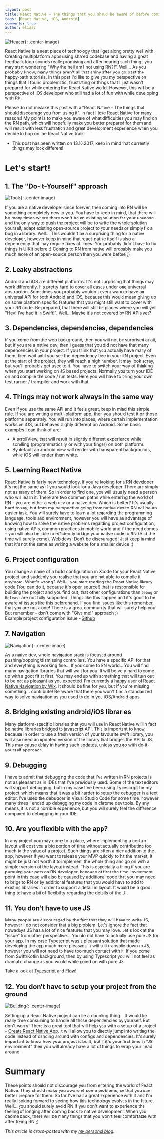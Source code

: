 ```yaml
---
layout: post
title: React Native - The things that you shoud be aware of before coming onboard
tags: [React Native, iOS, Android]
comments: true
author: eliasz
---
```


![Header](/images/react-native-the-things-that-you-shoud-be-aware-of-before-coming-onboard/header.jpeg){: .center-image}
 
React Native is a neat piece of technology that I get along pretty well with. Creating multiplatform apps using shared codebase and having a great feedback loop sounds really promising and after hearing such things you may start wondering "Why the hell am I not using RN?!". Well... As you probably know, many things aren't all that shiny after you go past the happy-path tutorials. In this post I'd like to give you my perspective on things that I found problematic, frustrating or things that I just wasn't prepared for while entering the React Native world. However, this will be a perspective of iOS developer who still had a lot of fun with while developing with RN.

Please do not mistake this post with a "React Native - The things that should discourage you from using it". In fact I love React Native for many reasons! My point is to make you aware of what difficulties you may find on the RN path, which will hopefully make you better prepared for them and will result with less frustration and great development experience when you decide to hop on the React Native train! 

* This post has been written on 13.10.2017, keep in mind that currently things may look different!

# Let's start!

## 1. The "Do-It-Yourself" approach  

![Tools](/images/react-native-the-things-that-you-shoud-be-aware-of-before-coming-onboard/tools.jpeg){: .center-image}

If you are a native developer since forever, then coming into RN will be something completely new to you.
You have to keep in mind, that there will be many times where there won't be an existing solution for your usecase and the only way to push the project will be to write the whole solution yourself, adapt existing open-source project to your needs or simply fix a bug in a library. Well... This wouldn't be a surprising thing for a native developer, however keep in mind that react-native itself is also a dependency that may require fixes at times. You probably didn't have to fix things in UIKit before ;) Coming to RN from native will probably make you much more of an open-source person than you were before ;)

## 2. Leaky abstractions
Android and iOS are different platforms. It's not surprising that things may work differently. It's pretty hard to cover all cases under one universal abstraction. Sometimes you probably wouldn't event want to have an universal API for both Android and iOS, because this would mean giving up on some platform specific features that you might still want to cover with your RN code. Be prepared, that there will still be places where you will yell "Hey! I've had it in Swift!". Well... Maybe it's not covered by RN APIs yet?

## 3. Dependencies, dependencies, dependencies  
If you come from the web background, then you will not be surprised at all, but if you are a native dev, then I guess that you did not have that many dependencies in your project. If you think that you actually have many of them, then wait until you see the dependency tree in your RN project. Even at the start of the project, they will reach a high number. It may look scray, but you'll probably get used to it. You have to switch your way of thinking when you start working on JS based projects. Normally you turn your IDE on and compile the code / run tests. Here you will have to bring your own test runner / transpiler and work with that.  

## 4. Things may not work always in the same way  
Even if you use the same API and it feels great, keep in mind this simple rule. If you are writing a multi-platform app, then you should test it on those platforms separately. You will run into places, where certain implementation works on iOS, but behaves slighly different on Android. Some basic examples I can think of are:  
- A scrollView, that will result in slightly different experience while scrolling (programmatically or with your finger) on both platforms
- By default an android view will render with transparent backgrounds, while iOS will render them white.

## 5. Learning React Native  
React Native is fairly new technology. If you're looking for a RN developer it's not the same as if you would look for a Java developer. There are simply not as many of them. So in order to find one, you will usually need a person who will learn it. There are two common paths while entering the world of RN - you are either a web dev or a native dev. Which is better? It's usually hard to say, but from my perspective going from native dev to RN will be an easier task. You will surely have to learn a lot regarding the programming language, tools and environment, however you will have an advantage of knowing how to solve the native problems regarding project configuration, using native APIs, common practices in mobile world and if the need comes - you will also be able to efficiently bridge your native code to RN (And the time will surely come). Web devs! Don't be discouraged! Just keep in mind that it's not the same as writing a website for a smaller device ;)  

## 6. Project configuration  
You change a name of a build configuration in Xcode for your React Native project, and suddenly you realise that you are not able to compile it anymore. What's wrong? Well... you start reading the React Native library code (You can do it, because it's open source!) that is responsible for building the project and you find out, that other configurations than `Debug` or `Release` are not fully supported. Things like this happen and it's good to be aware of issues like this beforehand. If you find issues like this remember, that you are not alone! There is a great community that will surely help you!  
But remember - don't come with "Give me!" approach ;)  
Example project configuration issue - [Github](https://github.com/facebook/react-native/issues/11813#issuecomment-331519708)

## 7. Navigation  

![Navigation](/images/react-native-the-things-that-you-shoud-be-aware-of-before-coming-onboard/navigation.jpeg){: .center-image}

As a native dev, whole navigation stack is focused around pushing/popping/dismissing controllers. You have a specific API for that and everything is working fine... If you come to RN world... You will find many navigation libraries that will wait for you. It will be very hard to come up with a goot fit at first. You may end up with something that will turn out to be not as pleasant as you expected. I'm currently a happy user of [React Native Navigation by Wix](https://github.com/wix/react-native-navigation). It should be fine for you, but if you're missing something... contribute!
Be aware that there you won't find a standarized way to solve navigation as you used to do in you iOS/Android apps.  

## 8. Bridging existing android/iOS libraries  
Many platform-specific libraries that you will use in React Native will in fact be native libraries bridged to javascript API. This is important to know, because in order to use a fresh version of your favourite swift library, you will also need an updated version of the library that bridges the API to JS. This may cause delay in having such updates, unless you go with do-it-yourself approach.  

## 9. Debugging  
I have to admit that debugging the code that I've written in RN projects is not as pleasant as in IDEs that I've previously used. Some of the text editors will support debugging, but in my case I've been using Typescript for my project, which means that it was a bit harder to setup the debugger in a text editor. I've used the debugger in Visual Studio Code for some time, however  many times I ended up debugging my code in chrome dev tools. By any means, it is not a horrible experience, but you will surely feel the difference compared to debugging in your IDE. 

## 10. Are you flexible with the app?  
In any project you may come to a place, where implementing a certain layout will cost you a big portion of time without actually contributing too much to the value of a project. Such things are often a nice addition to the app, however if you want to release your MVP quickly to hit the market, it might be just not worth it to implement the whole thing and go on with a simpler version of the layout instead. This is especially a thing if you are pursuing your path as RN developer, because at first the time-investment point in this case will also be caused by additional code that you may need to brige to RN or by additional features that you would have to add to existing libraries in order to support a detail in layout. It would be a good thing to have a bit of flexibility regarding the details of the UI.

## 11. You don't have to use JS  
Many people are discouraged by the fact that they will have to write JS, however I do not consider that a big problem. Let's ignore the fact that nowadays JS has a lot of nice features that you may love. Let's look at the "issue" from other perspective... You do not have to actually use pure JS for your app. In my case Typescript was a pleasant solution that made developing the app much more pleasant. It will still transpile down to JS, however you will not need to have too much contact with it. If you come from Swift/Kotlin background, then by using Typescript you will not feel as dramatic change as you would while goind on with pure JS.

Take a look at [Typescript](https://www.typescriptlang.org/) and [Flow](https://flow.org/)!

## 12. You don't have to setup your project from the ground  

![Building](/images/react-native-the-things-that-you-shoud-be-aware-of-before-coming-onboard/building.jpeg){: .center-image}

Setting up a React Native project can be a daunting thing... It would be really time consuming to handle all those dependencies by yourself. But don't worry! There is a great tool that will help you with a setup of a project - [Create React Native App](https://github.com/react-community/create-react-native-app). It will allow you to directly jump into writing the code instead of dancing around with configs and dependencies. It's surely important to know how your project is built, but if it's your first time in "JS environment" then you will already have a lot of things to wrap your head around.


# Summary
These points should not discourage you from entering the world of React Native. They should make you aware of some problems, so that you can better prepare for them. So far I've had a great experience with it and I'm really looking forward to seeing how this technology evolves in the future.  
Well... you should surely avoid RN if you don't want to experience the feeling of longing after coming back to native development. When you caome back, there will be many things that you won't feel comfortable with after trying RN ;)

*This article is cross-posted with my [my personal blog](https://eliaszsawicki.com/).*